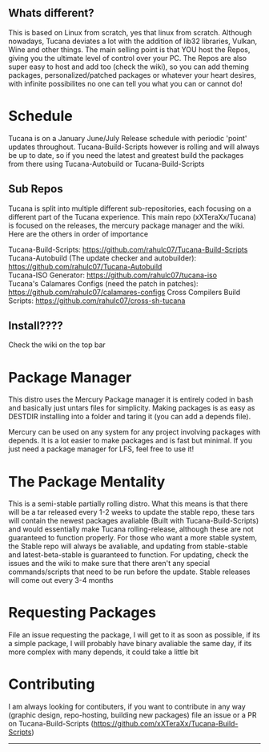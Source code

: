 
## Whats different?
This is based on Linux from scratch, yes that linux from scratch.  Although nowadays, Tucana deviates a lot with the addition of lib32 libraries, Vulkan, Wine and other things.  The main selling point is that YOU host the Repos, giving you the ultimate level of control over your PC.  The Repos are also super easy to host and add too (check the wiki), so you can add theming packages, personalized/patched packages or whatever your heart desires, with infinite possibilites no one can tell you what you can or cannot do!

# Schedule
Tucana is on a January June/July Release schedule with periodic 'point' updates throughout.  Tucana-Build-Scripts however is rolling and will always be up to date, so if you need the latest and greatest build the packages from there using Tucana-Autobuild or Tucana-Build-Scripts


## Sub Repos
Tucana is split into multiple different sub-repositories, each focusing on a different part of the Tucana experience.  This main repo (xXTeraXx/Tucana) is focused on the releases, the mercury package manager and the wiki.  Here are the others in order of importance

Tucana-Build-Scripts: https://github.com/rahulc07/Tucana-Build-Scripts  
Tucana-Autobuild (The update checker and autobuilder): https://github.com/rahulc07/Tucana-Autobuild  
Tucana-ISO Generator: https://github.com/rahulc07/tucana-iso  
Tucana's Calamares Configs (need the patch in patches): https://github.com/rahulc07/calamares-configs
Cross Compilers Build Scripts: https://github.com/rahulc07/cross-sh-tucana


## Install????
Check the wiki on the top bar

# Package Manager
This distro uses the Mercury Package manager it is entirely coded in bash and basically just untars files for simplicity.  Making packages is as easy as DESTDIR installing into a folder and taring it (you can add a depends file).  

Mercury can be used on any system for any project involving packages with depends.  It is a lot easier to make packages and is fast but minimal.  If you just need a package manager for LFS, feel free to use it!
# The Package Mentality
This is a semi-stable partially rolling distro. What this means is that there will be a tar released every 1-2 weeks to update the stable repo, these tars will contain the newest packages avaliable (Built with Tucana-Build-Scripts) and would essentially make Tucana rolling-release, although these are not guaranteed to function properly.  For those who want a more stable system, the Stable repo will always be avaliable, and updating from stable-stable and latest-beta-stable is guaranteed to function. For updating, check the issues and the wiki to make sure that there aren't any special commands/scripts that need to be run before the update.  Stable releases will come out every 3-4 months

# Requesting Packages
File an issue requesting the package, I will get to it as soon as possible, if its a simple package, I will probably have binary avaliable the same day, if its more complex with many depends, it could take a little bit


# Contributing
I am always looking for contibuters, if you want to contribute in any way (graphic design, repo-hosting, building new packages) file an issue or a PR on Tucana-Build-Scripts (https://github.com/xXTeraXx/Tucana-Build-Scripts) 
_________________________________________________________________________________________________________________________________________________________




